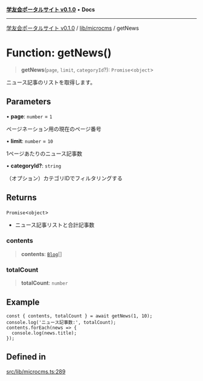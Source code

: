 [**学友会ポータルサイト v0.1.0**](../../../README.md) • **Docs**

***

[学友会ポータルサイト v0.1.0](../../../modules.md) / [lib/microcms](../README.md) / getNews

# Function: getNews()

> **getNews**(`page`, `limit`, `categoryId`?): `Promise`\<`object`\>

ニュース記事のリストを取得します。

## Parameters

• **page**: `number` = `1`

ページネーション用の現在のページ番号

• **limit**: `number` = `10`

1ページあたりのニュース記事数

• **categoryId?**: `string`

（オプション）カテゴリIDでフィルタリングする

## Returns

`Promise`\<`object`\>

- ニュース記事リストと合計記事数

### contents

> **contents**: [`Blog`](../../types/type-aliases/Blog.md)[]

### totalCount

> **totalCount**: `number`

## Example

```
const { contents, totalCount } = await getNews(1, 10);
console.log('ニュース記事数:', totalCount);
contents.forEach(news => {
  console.log(news.title);
});
```

## Defined in

[src/lib/microcms.ts:289](https://github.com/iU-Alumni-Association/gakuyukai-new/blob/9032bc93fe144cf1419e63a5b72095e28cfeb84b/src/lib/microcms.ts#L289)
